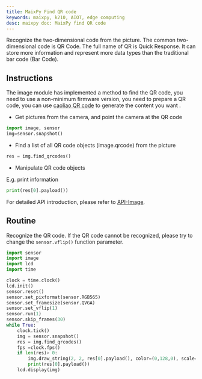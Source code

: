 ```yaml
---
title: MaixPy Find QR code
keywords: maixpy, k210, AIOT, edge computing
desc: maixpy ​​doc: MaixPy find QR code
---
```



Recognize the two-dimensional code from the picture. The common two-dimensional code is QR Code. The full name of QR is Quick Response. It can store more information and represent more data types than the traditional bar code (Bar Code).

## Instructions

The image module has implemented a method to find the QR code, you need to use a non-minimum firmware version, you need to prepare a QR code, you can use [caoliao QR code](https://cli.im/) to generate the content you want .

* Get pictures from the camera, and point the camera at the QR code

```python
import image, sensor
img=sensor.snapshot()
```

* Find a list of all QR code objects (image.qrcode) from the picture

```python
res = img.find_qrcodes()
```

* Manipulate QR code objects

E.g. print information

```python
print(res[0].payload())
```

For detailed API introduction, please refer to [API-Image](../../api_reference/machine_vision/image/image.md).

## Routine

Recognize the QR code. If the QR code cannot be recognized, please try to change the `sensor.vflip()` function parameter.

```python
import sensor
import image
import lcd
import time

clock = time.clock()
lcd.init()
sensor.reset()
sensor.set_pixformat(sensor.RGB565)
sensor.set_framesize(sensor.QVGA)
sensor.set_vflip(1)
sensor.run(1)
sensor.skip_frames(30)
while True:
    clock.tick()
    img = sensor.snapshot()
    res = img.find_qrcodes()
    fps =clock.fps()
    if len(res)> 0:
        img.draw_string(2, 2, res[0].payload(), color=(0,128,0), scale=2)
        print(res[0].payload())
    lcd.display(img)
```
